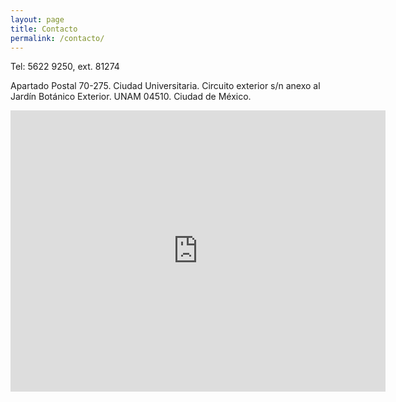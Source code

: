 ```yaml
---
layout: page
title: Contacto
permalink: /contacto/
---
```


Tel: 5622 9250, ext. 81274

Apartado Postal 70-275. Ciudad Universitaria. Circuito exterior s/n anexo al Jardín Botánico Exterior. UNAM 04510. Ciudad de México.

<!-- frame de google maps -->
<iframe src="https://www.google.com/maps/embed?pb=!1m18!1m12!1m3!1d3765.074358575506!2d-99.19412968603031!3d19.32257938694691!2m3!1f0!2f0!3f0!3m2!1i1024!2i768!4f13.1!3m3!1m2!1s0x85cdffe2e8adfce1%3A0x9c3ab1c80685da94!2sLaboratorio+Nacional+de+Ciencias+de+la+Sostenibilidad+(LANCIS)!5e0!3m2!1ses!2smx!4v1501857932594" width="600" height="450" frameborder="0" style="border:0" allowfullscreen></iframe>
<!-- termina frame google maps -->

<!-- open street maps
<iframe width="625" height="450" frameborder="0" scrolling="no" marginheight="0" marginwidth="0" src="http://www.openstreetmap.org/export/embed.html?bbox=-99.2110061645508%2C19.308612036514525%2C-99.17332649230958%2C19.336029191644073&amp;layer=mapnik&amp;marker=19.32232118910101%2C-99.19216632843018" style="border: 1px solid black"></iframe><br/><small><a href="http://www.openstreetmap.org/?mlat=19.3223&amp;mlon=-99.1922#map=16/19.3223/-99.1922&amp;layers=N">Ver en OpenStreetMap</a></small>
-->
